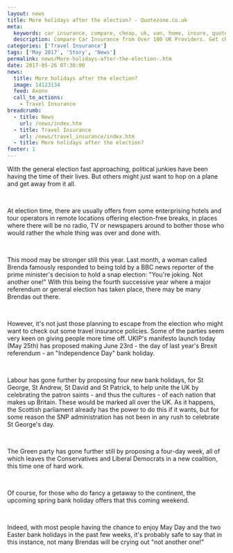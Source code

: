```yaml
---
layout: news
title: More holidays after the election? - Quotezone.co.uk
meta:
  keywords: car insurance, compare, cheap, uk, van, home, insure, quotes, online, comparison, bike, loans, life
  description: Compare Car Insurance from Over 100 UK Providers. Get cheap quotes online now using our fast, free, secure comparison site
categories: ['Travel Insurance']
tags: ['May 2017', 'Story', 'News']
permalink: news/More-holidays-after-the-election-.htm
date: 2017-05-26 07:30:00
news:
  title: More holidays after the election?
  image: 14123134
  feed: Axonn
  call_to_actions:
    - Travel Insurance
breadcrumb:
  - title: News
    url: /news/index.htm
  - title: Travel Insurance
    url: /news/travel_insurance/index.htm
  - title: More holidays after the election?
footer: 1
---
```


With the general election fast approaching, political junkies have been having the time of their lives. But others might just want to hop on a plane and get away from it all.

&nbsp;

At election time, there are usually offers from some enterprising hotels and tour operators in remote locations offering election-free breaks, in places where there will be no radio, TV or newspapers around to bother those who would rather the whole thing was over and done with.

&nbsp;

This mood may be stronger still this year. Last month, a woman called Brenda famously responded to being told by a BBC news reporter of the prime minister&#39;s decision to hold a snap election: &quot;You&#39;re joking. Not another one!&quot; With this being the fourth successive year where a major referendum or general election has taken place, there may be many Brendas out there.

&nbsp;

However, it&#39;s not just those planning to escape from the election who might want to check out some travel insurance policies. Some of the parties seem very keen on giving people more time off. UKIP&#39;s manifesto launch today (May 25th) has proposed making June 23rd - the day of last year&#39;s Brexit referendum - an &quot;Independence Day&quot; bank holiday.

&nbsp;

Labour has gone further by proposing four new bank holidays, for St George, St Andrew, St David and St Patrick, to help unite the UK by celebrating the patron saints - and thus the cultures - of each nation that makes up Britain. These would be marked all over the UK. As it happens, the Scottish parliament already has the power to do this if it wants, but for some reason the SNP administration has not been in any rush to celebrate St George&#39;s day.

&nbsp;

The Green party has gone further still by proposing a four-day week, all of which leaves the Conservatives and Liberal Democrats in a new coalition, this time one of hard work.

&nbsp;

Of course, for those who do fancy a getaway to the continent, the upcoming spring bank holiday offers that this coming weekend.

&nbsp;

Indeed, with most people having the chance to enjoy May Day and the two Easter bank holidays in the past few weeks, it&#39;s probably safe to say that in this instance, not many Brendas will be crying out &quot;not another one!&quot;

